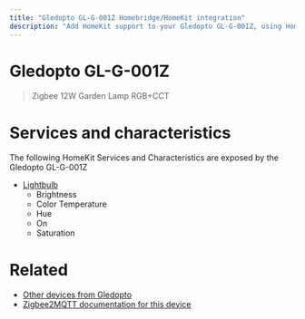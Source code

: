 ```yaml
---
title: "Gledopto GL-G-001Z Homebridge/HomeKit integration"
description: "Add HomeKit support to your Gledopto GL-G-001Z, using Homebridge, Zigbee2MQTT and homebridge-z2m."
---
```

<!---
This file has been GENERATED using src/docgen/docgen.ts
DO NOT EDIT THIS FILE MANUALLY!
-->
# Gledopto GL-G-001Z
> Zigbee 12W Garden Lamp RGB+CCT


# Services and characteristics
The following HomeKit Services and Characteristics are exposed by
the Gledopto GL-G-001Z

* [Lightbulb](../../light.md)
  * Brightness
  * Color Temperature
  * Hue
  * On
  * Saturation


# Related
* [Other devices from Gledopto](../index.md#gledopto)
* [Zigbee2MQTT documentation for this device](https://www.zigbee2mqtt.io/devices/GL-G-001Z.html)